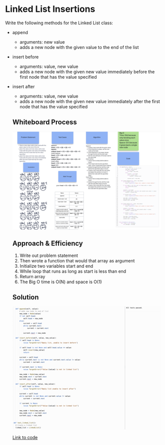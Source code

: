  # Linked List Insertions

Write the following methods for the Linked List class:

- append
  - arguments: new value
  - adds a new node with the given value to the end of the list
- insert before
  - arguments: value, new value
  - adds a new node with the given new value immediately before the first node that has the value specified
- insert after
  - arguments: value, new value
  - adds a new node with the given new value immediately after the first node that has the value specified

  ## Whiteboard Process

  <!-- Embedded whiteboard image -->

  ![Whiteboard Image](whiteboard6.png)

  ## Approach & Efficiency

  1. Write out problem statement
  2. Then wrote a function that would that array as argument
  3. Initialize two variables start and end
  4. While loop that runs as long as start is less than end
  5. Return array
  6. The Big O time is O(N) and space is O(1)

  ## Solution

  ![Solution Image](solution6.png)

  [Link to code](https://replit.com/@XinDeng/code-challenges-401)
